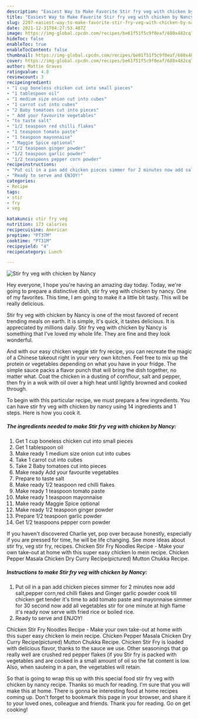 ```yaml
---
description: "Easiest Way to Make Favorite Stir fry veg with chicken by Nancy"
title: "Easiest Way to Make Favorite Stir fry veg with chicken by Nancy"
slug: 2297-easiest-way-to-make-favorite-stir-fry-veg-with-chicken-by-nancy
date: 2021-12-31T04:27:53.487Z
image: https://img-global.cpcdn.com/recipes/be61f51f5c9f0eaf/680x482cq70/stir-fry-veg-with-chicken-by-nancy-recipe-main-photo.jpg
hideToc: false
enableToc: true
enableTocContent: false
thumbnail: https://img-global.cpcdn.com/recipes/be61f51f5c9f0eaf/680x482cq70/stir-fry-veg-with-chicken-by-nancy-recipe-main-photo.jpg
cover: https://img-global.cpcdn.com/recipes/be61f51f5c9f0eaf/680x482cq70/stir-fry-veg-with-chicken-by-nancy-recipe-main-photo.jpg
author: Mattie Graves
ratingvalue: 4.8
reviewcount: 3
recipeingredient:
- "1 cup boneless chicken cut into small pieces"
- "1 tablespoon oil"
- "1 medium size onion cut into cubes"
- "1 carrot cut into cubes"
- "2 Baby tomatoes cut into pieces"
- " Add your favourite vegetables"
- "to taste salt"
- "1/2 teaspoon red chilli flakes"
- "1 teaspoon tomato paste"
- "1 teaspoon mayonnaise"
- " Maggie Spice optional"
- "1/2 teaspoon ginger powder"
- "1/2 teaspoon garlic powder"
- "1/2 teaspoons pepper corn powder"
recipeinstructions:
- "Put oil in a pan add chicken pieces simmer for 2 minutes now add salt,pepper corn,red chilli flakes and Ginger garlic powder cook till chicken get tender it&#39;s time to add tomato paste and mayonnaise simmer for 30 second now add all vegetables stir for one minute at high flame it&#39;s ready now serve with fried rice or boiled rice."
- "Ready to serve and ENJOY!"
categories:
- Recipe
tags:
- stir
- fry
- veg

katakunci: stir fry veg 
nutrition: 173 calories
recipecuisine: American
preptime: "PT37M"
cooktime: "PT31M"
recipeyield: "4"
recipecategory: Lunch

---
```



![Stir fry veg with chicken by Nancy](https://img-global.cpcdn.com/recipes/be61f51f5c9f0eaf/680x482cq70/stir-fry-veg-with-chicken-by-nancy-recipe-main-photo.jpg)

Hey everyone, I hope you're having an amazing day today. Today, we're going to prepare a distinctive dish, stir fry veg with chicken by nancy. One of my favorites. This time, I am going to make it a little bit tasty. This will be really delicious.

Stir fry veg with chicken by Nancy is one of the most favored of recent trending meals on earth. It is simple, it's quick, it tastes delicious. It is appreciated by millions daily. Stir fry veg with chicken by Nancy is something that I've loved my whole life. They are fine and they look wonderful.

And with our easy chicken veggie stir fry recipe, you can recreate the magic of a Chinese takeout right in your very own kitchen. Feel free to mix up the protein or vegetables depending on what you have in your fridge. The simple sauce packs a flavor punch that will bring the dish together, no matter what. Coat the chicken in a dusting of cornflour, salt and pepper, then fry in a wok with oil over a high heat until lightly browned and cooked through.


To begin with this particular recipe, we must prepare a few ingredients. You can have stir fry veg with chicken by nancy using 14 ingredients and 1 steps. Here is how you cook it.

<!--inarticleads1-->

##### The ingredients needed to make Stir fry veg with chicken by Nancy:

1. Get 1 cup boneless chicken cut into small pieces
1. Get 1 tablespoon oil
1. Make ready 1 medium size onion cut into cubes
1. Take 1 carrot cut into cubes
1. Take 2 Baby tomatoes cut into pieces
1. Make ready  Add your favourite vegetables
1. Prepare to taste salt
1. Make ready 1/2 teaspoon red chilli flakes
1. Make ready 1 teaspoon tomato paste
1. Make ready 1 teaspoon mayonnaise
1. Make ready  Maggie Spice optional
1. Make ready 1/2 teaspoon ginger powder
1. Prepare 1/2 teaspoon garlic powder
1. Get 1/2 teaspoons pepper corn powder


If you haven&#39;t discovered Charlie yet, pop over because honestly, especially if you are pressed for time, he will be life changing. See more ideas about stir fry, veg stir fry, recipes. Chicken Stir Fry Noodles Recipe - Make your own take-out at home with this super easy chicken lo mein recipe. Chicken Pepper Masala Chicken Dry Curry Recipe(pictured) Mutton Chukka Recipe. 

<!--inarticleads2-->

##### Instructions to make Stir fry veg with chicken by Nancy:

1. Put oil in a pan add chicken pieces simmer for 2 minutes now add salt,pepper corn,red chilli flakes and Ginger garlic powder cook till chicken get tender it&#39;s time to add tomato paste and mayonnaise simmer for 30 second now add all vegetables stir for one minute at high flame it&#39;s ready now serve with fried rice or boiled rice.
1. Ready to serve and ENJOY!

Chicken Stir Fry Noodles Recipe - Make your own take-out at home with this super easy chicken lo mein recipe. Chicken Pepper Masala Chicken Dry Curry Recipe(pictured) Mutton Chukka Recipe. Chicken Stir Fry is loaded with delicious flavor, thanks to the sauce we use. Other seasonings that go really well are crushed red pepper flakes (if you Stir fry is packed with vegetables and are cooked in a small amount of oil so the fat content is low. Also, when sauteing in a pan, the vegetables will retain. 

So that is going to wrap this up with this special food stir fry veg with chicken by nancy recipe. Thanks so much for reading. I'm sure that you will make this at home. There is gonna be interesting food at home recipes coming up. Don't forget to bookmark this page in your browser, and share it to your loved ones, colleague and friends. Thank you for reading. Go on get cooking!
